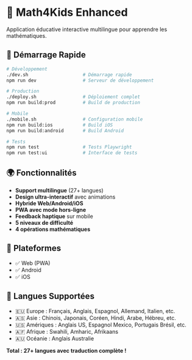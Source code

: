 # 🧮 Math4Kids Enhanced

Application éducative interactive multilingue pour apprendre les mathématiques.

## 🚀 Démarrage Rapide

```bash
# Développement
./dev.sh                    # Démarrage rapide
npm run dev                 # Serveur de développement

# Production
./deploy.sh                 # Déploiement complet
npm run build:prod          # Build de production

# Mobile
./mobile.sh                 # Configuration mobile
npm run build:ios           # Build iOS
npm run build:android       # Build Android

# Tests
npm run test                # Tests Playwright
npm run test:ui             # Interface de tests
```

## 🌍 Fonctionnalités

- **Support multilingue** (27+ langues)
- **Design ultra-interactif** avec animations
- **Hybride Web/Android/iOS**
- **PWA avec mode hors-ligne**
- **Feedback haptique** sur mobile
- **5 niveaux de difficulté**
- **4 opérations mathématiques**

## 📱 Plateformes

- ✅ Web (PWA)
- ✅ Android
- ✅ iOS

## 🎯 Langues Supportées

- 🇪🇺 Europe : Français, Anglais, Espagnol, Allemand, Italien, etc.
- 🇦🇸 Asie : Chinois, Japonais, Coréen, Hindi, Arabe, Hébreu, etc.
- 🇺🇸 Amériques : Anglais US, Espagnol Mexico, Portugais Brésil, etc.
- 🇦🇫 Afrique : Swahili, Amharic, Afrikaans
- 🇦🇺 Océanie : Anglais Australie

**Total : 27+ langues avec traduction complète !**
